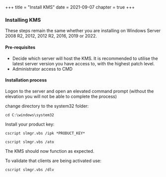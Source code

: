 +++
title = "Install KMS"
date = 2021-09-07
chapter = true
+++

### Installing KMS

These steps remain the same whether you are installing on Windows Server 2008 R2, 2012, 2012 R2, 2016, 2019 or 2022.

#### Pre-requisites

- Decide which server will host the KMS. It is recommended to utilise the latest server version you have access to, with the highest patch level.
- Administrator access to CMD

#### Installation process

Logon to the server and open an elevated command prompt (without the elevation you will not be able to complete the process)

change directory to the system32 folder:
```
cd C:\windows\system32
```

Install your product key:
```
cscript slmgr.vbs /ipk *PRODUCT_KEY*
```


```
cscript slmgr.vbs /ato
```

The KMS should now function as expected.

To validate that clients are being activated use:
```
cscript slmgr.vbs /dlv
```




